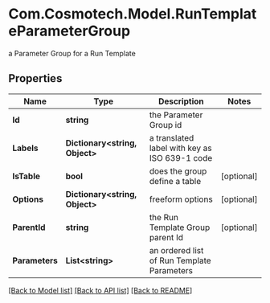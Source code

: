 # Com.Cosmotech.Model.RunTemplateParameterGroup
a Parameter Group for a Run Template

## Properties

Name | Type | Description | Notes
------------ | ------------- | ------------- | -------------
**Id** | **string** | the Parameter Group id | 
**Labels** | **Dictionary&lt;string, Object&gt;** | a translated label with key as ISO 639-1 code | 
**IsTable** | **bool** | does the group define a table | [optional] 
**Options** | **Dictionary&lt;string, Object&gt;** | freeform options | [optional] 
**ParentId** | **string** | the Run Template Group parent Id | [optional] 
**Parameters** | **List&lt;string&gt;** | an ordered list of Run Template Parameters | 

[[Back to Model list]](../README.md#documentation-for-models) [[Back to API list]](../README.md#documentation-for-api-endpoints) [[Back to README]](../README.md)

